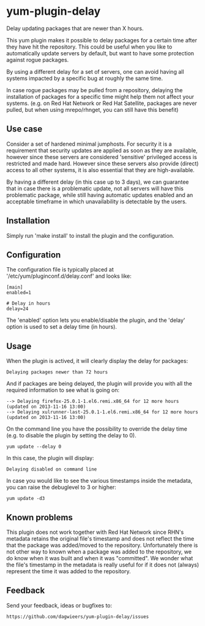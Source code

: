 yum-plugin-delay
================

Delay updating packages that are newer than X hours.

This yum plugin makes it possible to delay packages for a certain time after they have hit the repository. This could be useful when you like to automatically update servers by default, but want to have some protection against rogue packages.

By using a different delay for a set of servers, one can avoid having all systems impacted by a specific bug at roughly the same time.

In case rogue packages may be pulled from a repository, delaying the installation of packages for a specific time might help them not affect your systems. (e.g. on Red Hat Network or Red Hat Satellite, packages are never pulled, but when using mrepo/rhnget, you can still have this benefit)


Use case
--------
Consider a set of hardened minimal jumphosts. For security it is a requirement that security updates are applied as soon as they are available, however since these servers are considered 'sensitive' privileged access is restricted and made hard. However since these servers also provide (direct) access to all other systems, it is also essential that they are high-available.

By having a different delay (in this case up to 3 days), we can guarantee that in case there is a problematic update, not all servers will have this problematic package, while still having automatic updates enabled and an acceptable timeframe in which unavailability is detectable by the users.


Installation
------------
Simply run 'make install' to install the plugin and the configuration.


Configuration
-------------
The configuration file is typically placed at '/etc/yum/pluginconf.d/delay.conf' and looks like:

    [main]
    enabled=1

    # Delay in hours
    delay=24

The 'enabled' option lets you enable/disable the plugin, and the 'delay' option is used to set a delay time (in hours).


Usage
-----
When the plugin is actived, it will clearly display the delay for packages:

    Delaying packages newer than 72 hours

And if packages are being delayed, the plugin will provide you with all the required information to see what is going on:

    --> Delaying firefox-25.0.1-1.el6.remi.x86_64 for 12 more hours (updated on 2013-11-16 13:00)
    --> Delaying xulrunner-last-25.0.1-1.el6.remi.x86_64 for 12 more hours (updated on 2013-11-16 13:00)

On the command line you have the possibility to override the delay time (e.g. to disable the plugin by setting the delay to 0).

    yum update --delay 0

In this case, the plugin will display:

    Delaying disabled on command line

In case you would like to see the various timestamps inside the metadata, you can raise the debuglevel to 3 or higher:

    yum update -d3


Known problems
--------------
This plugin does not work together with Red Hat Network since RHN's metadata retains the original file's timestamp and does not reflect the time that the package was added/moved to the repository. Unfortunately there is not other way to known when a package was added to the repository, we do know when it was built and when it was "committed". We wonder what the file's timestamp in the metadata is really useful for if it does not (always) represent the time it was added to the repository.


Feedback
--------
Send your feedback, ideas or bugfixes to:

    https://github.com/dagwieers/yum-plugin-delay/issues
